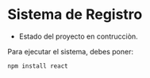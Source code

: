 <h1>Sistema de Registro </h1>

- Estado del proyecto en contrucciòn.
  
Para ejecutar el sistema, debes poner:

```npm install react```

